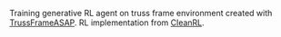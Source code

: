 Training generative RL agent on truss frame environment created with [TrussFrameASAP](https://github.com/cshhong/TrussFrameASAP). RL implementation from [CleanRL](https://github.com/vwxyzjn/cleanrl).